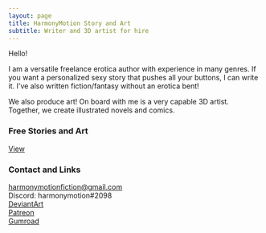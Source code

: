 ```yaml
---
layout: page
title: HarmonyMotion Story and Art
subtitle: Writer and 3D artist for hire
---
```

Hello!

I am a versatile freelance erotica author with experience in many genres. If you want a personalized sexy story that pushes all your buttons, I can write it. I've also written fiction/fantasy without an erotica bent!

We also produce art! On board with me is a very capable 3D artist. Together, we create illustrated novels and comics.

### Free Stories and Art
[View](/content.md)

### Contact and Links
harmonymotionfiction@gmail.com  
Discord: harmonymotion#2098  
[DeviantArt](https://www.deviantart.com/harmonymotion)  
[Patreon](https://www.patreon.com/harmonymotion)  
[Gumroad](https://harmonymotion.gumroad.com)  
